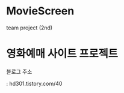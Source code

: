 # MovieScreen
team project (2nd)
<h1>영화예매 사이트 프로젝트</h1>
<p>블로그 주소</p>
<span>: hd301.tistory.com/40</span>
